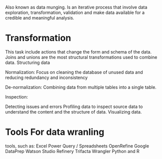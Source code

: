 Also known as data munging.
Is an iterative process that involve data exploration, transformation, validation and make data available for a credible and meaningful analysis.

# Transformation

This task include actions that change the form and schema of the data.
Joins and unions are the most structural transformations used to combine data.
Structuring data

Normalization:
Focus on cleaning the database of unused data and reducing redundancy and inconsistency

De-normalization:
Combining data from multiple tables into a single table.

Inspection:

Detecting issues and errors
Profiling data to inspect source data to understand the content and the structure of data.
Visualizing data.

# Tools For data wranling

tools, such as:
Excel Power Query / Spreadsheets
OpenRefine
Google DataPrep
Watson Studio Refinery
Trifacta Wrangler
Python and
R

